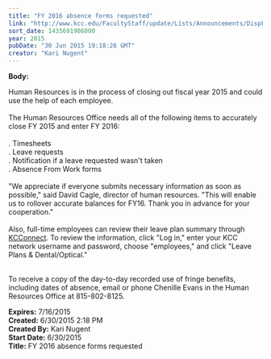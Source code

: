 ```yaml
---
title: "FY 2016 absence forms requested"
link: "http://www.kcc.edu/FacultyStaff/update/Lists/Announcements/DispForm.aspx?ID=1963"
sort_date: 1435691906000
year: 2015
pubDate: "30 Jun 2015 19:18:26 GMT"
creator: "Kari Nugent"
---
```


<div><b>Body:</b> <div class="ExternalClassB18CDC7C14264635933B56AD5362B288"><p>​Human Resources is in the process of closing out fiscal year 2015 and could use the help of each employee.<br /><br />The Human Resources Office needs all of the following items to accurately close FY 2015 and enter FY 2016:<br /><br />. Timesheets <br />. Leave requests<br />. Notification if a leave requested wasn't taken<br />. Absence From Work forms<br /><br />&quot;We appreciate if everyone submits necessary information as soon as possible,&quot; said David Cagle, director of human resources. &quot;This will enable us to rollover accurate balances for FY16. Thank you in advance for your cooperation.&quot;<br /><br />Also, full-time employees can review their leave plan summary through <a href="https://connect.kcc.edu/wa/wa?TYPE=M&amp;PID=CORE-WBMAIN&amp;TOKENIDX=">KCConnect</a>. To review the information, click &quot;Log in,&quot; enter your KCC network username and password, choose &quot;employees,&quot; and click &quot;Leave Plans &amp; Dental/Optical.&quot;</p>
<p><br />To receive a copy of the day-to-day recorded use of fringe benefits, including dates of absence, email or phone Chenille Evans in the Human Resources Office at 815-802-8125. <br /></p></div></div>
<div><b>Expires:</b> 7/16/2015</div>
<div><b>Created:</b> 6/30/2015 2:18 PM</div>
<div><b>Created By:</b> Kari Nugent</div>
<div><b>Start Date:</b> 6/30/2015</div>
<div><b>Title:</b> FY 2016 absence forms requested</div>
